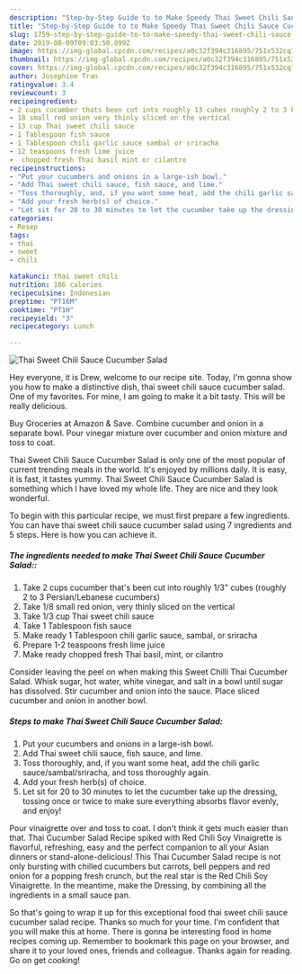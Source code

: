 ```yaml
---
description: "Step-by-Step Guide to to Make Speedy Thai Sweet Chili Sauce Cucumber Salad"
title: "Step-by-Step Guide to to Make Speedy Thai Sweet Chili Sauce Cucumber Salad"
slug: 1759-step-by-step-guide-to-to-make-speedy-thai-sweet-chili-sauce-cucumber-salad
date: 2019-08-09T09:03:50.899Z
image: https://img-global.cpcdn.com/recipes/a0c32f394c316895/751x532cq70/thai-sweet-chili-sauce-cucumber-salad-recipe-main-photo.jpg
thumbnail: https://img-global.cpcdn.com/recipes/a0c32f394c316895/751x532cq70/thai-sweet-chili-sauce-cucumber-salad-recipe-main-photo.jpg
cover: https://img-global.cpcdn.com/recipes/a0c32f394c316895/751x532cq70/thai-sweet-chili-sauce-cucumber-salad-recipe-main-photo.jpg
author: Josephine Tran
ratingvalue: 3.4
reviewcount: 3
recipeingredient:
- 2 cups cucumber thats been cut into roughly 13 cubes roughly 2 to 3 PersianLebanese cucumbers
- 18 small red onion very thinly sliced on the vertical
- 13 cup Thai sweet chili sauce
- 1 Tablespoon fish sauce
- 1 Tablespoon chili garlic sauce sambal or sriracha
- 12 teaspoons fresh lime juice
-  chopped fresh Thai basil mint or cilantro
recipeinstructions:
- "Put your cucumbers and onions in a large-ish bowl."
- "Add Thai sweet chili sauce, fish sauce, and lime."
- "Toss thoroughly, and, if you want some heat, add the chili garlic sauce/sambal/sriracha, and toss thoroughly again."
- "Add your fresh herb(s) of choice."
- "Let sit for 20 to 30 minutes to let the cucumber take up the dressing, tossing once or twice to make sure everything absorbs flavor evenly, and enjoy!"
categories:
- Resep
tags:
- thai
- sweet
- chili

katakunci: thai sweet chili
nutrition: 186 calories
recipecuisine: Indonesian
preptime: "PT16M"
cooktime: "PT1H"
recipeyield: "3"
recipecategory: Lunch

---
```



![Thai Sweet Chili Sauce Cucumber Salad](https://img-global.cpcdn.com/recipes/a0c32f394c316895/751x532cq70/thai-sweet-chili-sauce-cucumber-salad-recipe-main-photo.jpg)

Hey everyone, it is Drew, welcome to our recipe site. Today, I'm gonna show you how to make a distinctive dish, thai sweet chili sauce cucumber salad. One of my favorites. For mine, I am going to make it a bit tasty. This will be really delicious.

Buy Groceries at Amazon &amp; Save. Combine cucumber and onion in a separate bowl. Pour vinegar mixture over cucumber and onion mixture and toss to coat.

Thai Sweet Chili Sauce Cucumber Salad is only one of the most popular of current trending meals in the world. It's enjoyed by millions daily. It is easy, it is fast, it tastes yummy. Thai Sweet Chili Sauce Cucumber Salad is something which I have loved my whole life. They are nice and they look wonderful.


To begin with this particular recipe, we must first prepare a few ingredients. You can have thai sweet chili sauce cucumber salad using 7 ingredients and 5 steps. Here is how you can achieve it.

##### The ingredients needed to make Thai Sweet Chili Sauce Cucumber Salad::

1. Take 2 cups cucumber that&#39;s been cut into roughly 1/3&#34; cubes (roughly 2 to 3 Persian/Lebanese cucumbers)
1. Take 1/8 small red onion, very thinly sliced on the vertical
1. Take 1/3 cup Thai sweet chili sauce
1. Take 1 Tablespoon fish sauce
1. Make ready 1 Tablespoon chili garlic sauce, sambal, or sriracha
1. Prepare 1-2 teaspoons fresh lime juice
1. Make ready  chopped fresh Thai basil, mint, or cilantro


Consider leaving the peel on when making this Sweet Chilli Thai Cucumber Salad. Whisk sugar, hot water, white vinegar, and salt in a bowl until sugar has dissolved. Stir cucumber and onion into the sauce. Place sliced cucumber and onion in another bowl. 

##### Steps to make Thai Sweet Chili Sauce Cucumber Salad:

1. Put your cucumbers and onions in a large-ish bowl.
1. Add Thai sweet chili sauce, fish sauce, and lime.
1. Toss thoroughly, and, if you want some heat, add the chili garlic sauce/sambal/sriracha, and toss thoroughly again.
1. Add your fresh herb(s) of choice.
1. Let sit for 20 to 30 minutes to let the cucumber take up the dressing, tossing once or twice to make sure everything absorbs flavor evenly, and enjoy!


Pour vinaigrette over and toss to coat. I don&#39;t think it gets much easier than that. Thai Cucumber Salad Recipe spiked with Red Chili Soy Vinaigrette is flavorful, refreshing, easy and the perfect companion to all your Asian dinners or stand-alone-delicious! This Thai Cucumber Salad recipe is not only bursting with chilled cucumbers but carrots, bell peppers and red onion for a popping fresh crunch, but the real star is the Red Chili Soy Vinaigrette. In the meantime, make the Dressing, by combining all the ingredients in a small sauce pan. 

So that's going to wrap it up for this exceptional food thai sweet chili sauce cucumber salad recipe. Thanks so much for your time. I'm confident that you will make this at home. There is gonna be interesting food in home recipes coming up. Remember to bookmark this page on your browser, and share it to your loved ones, friends and colleague. Thanks again for reading. Go on get cooking!
